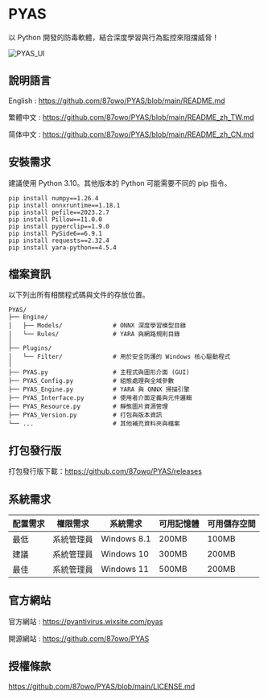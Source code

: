 # PYAS

以 Python 開發的防毒軟體，結合深度學習與行為監控來阻擋威脅！

![PYAS_UI](https://github.com/user-attachments/assets/68765836-7272-482f-b8cd-d8ba728d88ab)

## 說明語言

English : https://github.com/87owo/PYAS/blob/main/README.md

繁體中文 : https://github.com/87owo/PYAS/blob/main/README_zh_TW.md

简体中文 : https://github.com/87owo/PYAS/blob/main/README_zh_CN.md

## 安裝需求

建議使用 Python 3.10。其他版本的 Python 可能需要不同的 pip 指令。

```
pip install numpy==1.26.4
pip install onnxruntime==1.18.1
pip install pefile==2023.2.7
pip install Pillow==11.0.0
pip install pyperclip==1.9.0
pip install PySide6==6.9.1
pip install requests==2.32.4
pip install yara-python==4.5.4
```

## 檔案資訊

以下列出所有相關程式碼與文件的存放位置。

```
PYAS/
├── Engine/
│   ├── Models/              # ONNX 深度學習模型目錄
│   └── Rules/               # YARA 與網路規則目錄
│
├── Plugins/
│   └── Filter/              # 用於安全防護的 Windows 核心驅動程式
│
├── PYAS.py                  # 主程式與圖形介面 (GUI)
├── PYAS_Config.py           # 組態處理與全域參數
├── PYAS_Engine.py           # YARA 與 ONNX 掃描引擎
├── PYAS_Interface.py        # 使用者介面定義與元件邏輯
├── PYAS_Resource.py         # 靜態圖片資源管理
├── PYAS_Version.py          # 打包與版本資訊
└── ...                      # 其他補充資料夾與檔案
```

## 打包發行版

打包發行版下載：https://github.com/87owo/PYAS/releases

## 系統需求

| 配置需求 | 權限需求    | 系統需求        | 可用記憶體 | 可用儲存空間 |
| ---- | ------- | ----------- | ----- | ------ |
| 最低 | 系統管理員 | Windows 8.1 | 200MB | 100MB  |
| 建議 | 系統管理員 | Windows 10  | 300MB | 200MB  |
| 最佳 | 系統管理員 | Windows 11  | 500MB | 200MB  |

## 官方網站

官方網站 : https://pyantivirus.wixsite.com/pyas

開源網站 : https://github.com/87owo/PYAS

## 授權條款

https://github.com/87owo/PYAS/blob/main/LICENSE.md
